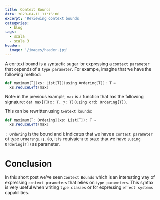 ```yaml
---
title: Context Bounds
date: 2023-04-11 11:15:00
excerpt: 'Reviewing context bounds'
categories:
  - blog
tags:
  - scala
  - scala 3
header:
  image: '/images/header.jpg'
---
```


A context bound is a syntactic sugar for expressing a `context parameter` that depends of a `type parameter`. For example, imagine that we have the following method:

``` scala
def maximum[T](xs: List[T])(using Ordering[T]): T =
  xs.reduceLeft(max)
```

Note: in the previous example, `max` is a function that has the following signature: `def max[T](x: T, y: T)(using ord: Ordering[T])`.

This can be rewritten using `Context bounds`:

``` scala
def maximum[T: Ordering](xs: List[T]): T =
  xs.reduceLeft(max)
```

`: Ordering` is the bound and it indicates that we have a `context parameter` of type `Ordering[T]`. So, it is equivalent to state that we have `(using Ordering[T])` as parameter.

# Conclusion

In this short post we've seen `Context Bounds` which is an interesting way of expressing `context parameters` that relies on `type parameters`. This syntax is very useful when writing `type classes` or for expressing `effect systems` capabilities.
